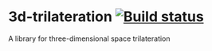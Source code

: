 # 3d-trilateration [![Build status](https://github.com/dark/3d-trilateration/workflows/Go/badge.svg)](https://github.com/dark/3d-trilateration/actions?query=workflow%3AGo)
A library for three-dimensional space trilateration
